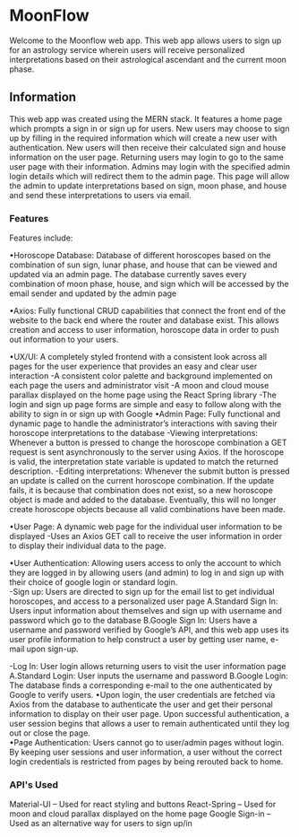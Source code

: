 # MoonFlow

Welcome to the Moonflow web app. 
This web app allows users to sign up for an astrology service wherein users will receive personalized interpretations based on their astrological ascendant and the current moon phase. 

## Information

This web app was created using the MERN stack. It features a home page which prompts a sign in or sign up for users. New users may choose to sign up by filling in the required information which will create a new user with authentication. New users will then receive their calculated sign and house information on the user page. Returning users may login to go to the same user page with their information. Admins may login with the specified admin login details which will redirect them to the admin page. This page will allow the admin to update interpretations based on sign, moon phase, and house and send these interpretations to users via email. 

### Features

Features include:

  •Horoscope Database:  Database of different horoscopes based on the combination of sun sign, lunar phase, and house that can be viewed and updated via an admin page. The database currently saves every combination of moon phase, house, and sign which will be accessed by the email sender and updated by the admin page
   
  •Axios: Fully functional CRUD capabilities that connect the front end of the website to the back end where the router and database exist. This allows creation and access to user information, horoscope data in order to push out information to your users.

  •UX/UI: A completely styled frontend with a consistent look across all pages for the user experience that provides an easy and clear user interaction
     -A consistent color palette and background implemented on each page the users and administrator visit
     -A moon and cloud mouse parallax displayed on the home page using the React Spring library
     -The login and sign up page forms are simple and easy to follow along with the ability to sign in or sign up with Google
  •Admin Page: Fully functional and dynamic page to handle the administrator’s interactions with saving their horoscope interpretations to the database
     -Viewing interpretations: Whenever a button is pressed to change the horoscope combination a GET request is sent asynchronously to the server using Axios. If the horoscope is valid, the interpretation state variable is updated to match the returned description.            -Editing interpretations: Whenever the submit button is pressed an update is called on the current horoscope combination. If the update fails, it is because that combination does not exist, so a new horoscope object is made and added to the database. Eventually, this will no longer create horoscope objects because all valid combinations have been made.

   •User Page: A dynamic web page for the individual user information to be displayed
       -Uses an Axios GET call to receive the user information in order to display their individual data to the page.

   •User Authentication: Allowing users access to only the account to which they are logged in by allowing users (and admin) to log in and sign up with their choice of google login or standard login.  
   -Sign up: Users are directed to sign up for the email list to get individual horoscopes, and access to a personalized user page
		A.Standard Sign In: Users input information about themselves and sign up with username and password which go to the database
		B.Google Sign In: Users have a username and password verified by Google’s API, and this web app uses its user profile information to help construct a user by getting user name, e-mail upon sign-up.

   -Log In: User login allows returning users to visit the user information page
		A.Standard Login: User inputs the username and password
		B.Google Login: The database finds a corresponding e-mail to the one authenticated by Google to verify users. 
•Upon login, the user credentials are fetched via Axios from the database to authenticate the user and get their personal information to display on their user page.  Upon successful authentication, a user session begins that allows a user to remain authenticated until they log out or close the page.  
•Page Authentication: Users cannot go to user/admin pages without login. By keeping user sessions and user information, a user without the correct login credentials is restricted from pages by being rerouted back to home.


### API's Used

Material-UI – Used for react styling and buttons
React-Spring – Used for moon and cloud parallax displayed on the home page
Google Sign-in – Used as an alternative way for users to sign up/in

